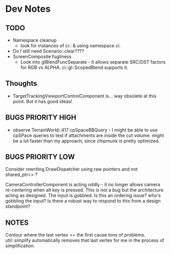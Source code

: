 # Dev Notes

## TODO

- Namespace cleanup
    - look for instances of ci:: & using namespace ci. 
- Do I still need Scenario::clear????
- ScreenComposite fugliness
    - Look into glBlendFuncSeparate - it allows separate SRC/DST factors for RGB vs ALPHA. ci::gl::ScopedBlend supports it.

## Thoughts

- TargetTrackingViewportControlComponent is... way obsolete at this point. But it has good ideas!

## BUGS PRIORITY HIGH
- observe TerrainWorld::417 cpSpaceBBQuery - I might be able to use cpSPace queries to test if attachments are inside the cut volume. might be a lot faster than my approach, since chipmunk is pretty optimized.

## BUGS PRIORITY LOW

Consider rewriting DrawDispatcher using raw pointers and not shared_ptr<> ?

CameraControllerComponent is acting oddly - it no longer allows camera re-centering when alt key is pressed.
	This is not a bug but the architecture acting as designed. The input is gobbled.
	Is this an ordering issue? who's gobbling the input?
	Is there a robust way to respond to this from a design standpoint?

## NOTES
Contour where the last vertex == the first cause tons of problems. util::simplify automatically removes that last vertex for me in the process of simplification.
